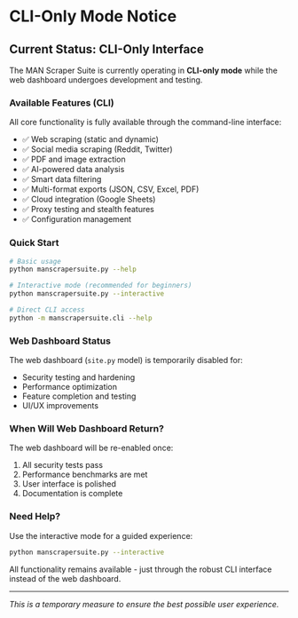 # CLI-Only Mode Notice

## Current Status: CLI-Only Interface

The MAN Scraper Suite is currently operating in **CLI-only mode** while the web dashboard undergoes development and testing.

### Available Features (CLI)

All core functionality is fully available through the command-line interface:

- ✅ Web scraping (static and dynamic)
- ✅ Social media scraping (Reddit, Twitter)
- ✅ PDF and image extraction
- ✅ AI-powered data analysis
- ✅ Smart data filtering
- ✅ Multi-format exports (JSON, CSV, Excel, PDF)
- ✅ Cloud integration (Google Sheets)
- ✅ Proxy testing and stealth features
- ✅ Configuration management

### Quick Start

```bash
# Basic usage
python manscrapersuite.py --help

# Interactive mode (recommended for beginners)
python manscrapersuite.py --interactive

# Direct CLI access
python -m manscrapersuite.cli --help
```

### Web Dashboard Status

The web dashboard (`site.py` model) is temporarily disabled for:
- Security testing and hardening
- Performance optimization
- Feature completion and testing
- UI/UX improvements

### When Will Web Dashboard Return?

The web dashboard will be re-enabled once:
1. All security tests pass
2. Performance benchmarks are met  
3. User interface is polished
4. Documentation is complete

### Need Help?

Use the interactive mode for a guided experience:
```bash
python manscrapersuite.py --interactive
```

All functionality remains available - just through the robust CLI interface instead of the web dashboard.

---
*This is a temporary measure to ensure the best possible user experience.*
